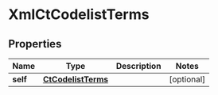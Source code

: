 

# XmlCtCodelistTerms


## Properties

| Name | Type | Description | Notes |
|------------ | ------------- | ------------- | -------------|
|**self** | [**CtCodelistTerms**](CtCodelistTerms.md) |  |  [optional] |



